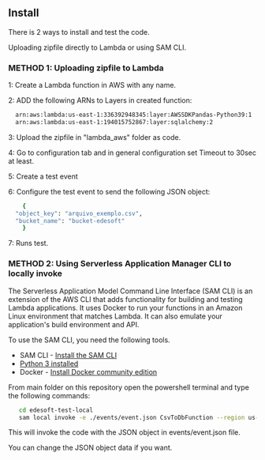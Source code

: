 
## Install

There is 2 ways to install and test the code. 

Uploading zipfile directly to Lambda or using SAM CLI.

### METHOD 1: Uploading zipfile to Lambda
1: Create a Lambda function in AWS with any name.

2: ADD the following ARNs to Layers in created function:

```bash
  arn:aws:lambda:us-east-1:336392948345:layer:AWSSDKPandas-Python39:1
  arn:aws:lambda:us-east-1:194015752867:layer:sqlalchemy:2
```
3: Upload the zipfile in "lambda_aws" folder as code.

4: Go to configuration tab and in general configuration set Timeout to 30sec at least.

5: Create a test event

6: Configure the test event to send the following JSON object:
```bash
    {
  "object_key": "arquivo_exemplo.csv",
  "bucket_name": "bucket-edesoft"
    }
```
7: Runs test.

### METHOD 2: Using Serverless Application Manager CLI to locally invoke

The Serverless Application Model Command Line Interface (SAM CLI) is an extension of the AWS CLI that adds functionality for building and testing Lambda applications. It uses Docker to run your functions in an Amazon Linux environment that matches Lambda. It can also emulate your application's build environment and API.

To use the SAM CLI, you need the following tools.

* SAM CLI - [Install the SAM CLI](https://docs.aws.amazon.com/serverless-application-model/latest/developerguide/serverless-sam-cli-install.html)
* [Python 3 installed](https://www.python.org/downloads/)
* Docker - [Install Docker community edition](https://hub.docker.com/search/?type=edition&offering=community)

From main folder on this repository open the powershell terminal and type the following commands:
```bash
   cd edesoft-test-local
   sam local invoke -e ./events/event.json CsvToDbFunction --region us-east-1
```
This will invoke the code with the JSON object in events/event.json file.

You can change the JSON object data if you want.